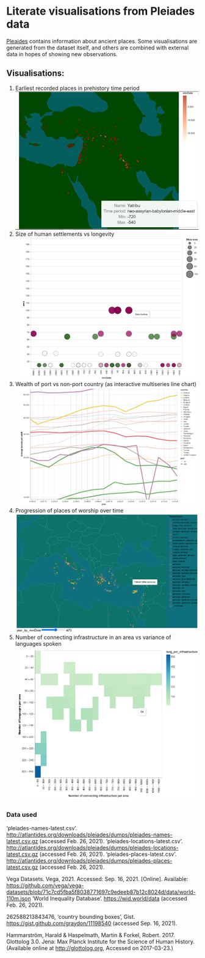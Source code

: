 # Literate visualisations from Pleiades data

[Pleaides](https://pleiades.stoa.org/) contains information about ancient places. Some visualisations are generated from the dataset itself, and others are combined with external data in hopes of showing new observations. 

## Visualisations:
1. Earliest recorded places in prehistory time period
  ![map](/images/prehist.png)
2. Size of human settlements vs longevity
  ![map](/images/persist1.png)
3. Wealth of port vs non-port country (as interactive multiseries line chart)
  ![map](/images/port2.png)
4. Progression of places of worship over time
  ![map](/images/worship2.jpg)
5. Number of connecting infrastructure in an area vs variance of languages spoken
  ![map](/images/lang.png)


### Data used
‘pleiades-names-latest.csv’. http://atlantides.org/downloads/pleiades/dumps/pleiades-names-latest.csv.gz (accessed Feb. 26, 2021).
‘pleiades-locations-latest.csv’. http://atlantides.org/downloads/pleiades/dumps/pleiades-locations-latest.csv.gz (accessed Feb. 26, 2021).
‘pleiades-places-latest.csv’. http://atlantides.org/downloads/pleiades/dumps/pleiades-places-latest.csv.gz (accessed Feb. 26, 2021).

Vega Datasets. Vega, 2021. Accessed: Sep. 16, 2021. [Online]. Available: https://github.com/vega/vega-datasets/blob/71c7cd5fba5f8038771697c9edeeb87b12c8024d/data/world-110m.json
‘World Inequality Database’. https://wid.world/data (accessed Feb. 26, 2021).

262588213843476, ‘country bounding boxes’, Gist. https://gist.github.com/graydon/11198540 (accessed Sep. 16, 2021).

Hammarström, Harald & Haspelmath, Martin & Forkel, Robert. 2017. Glottolog 3.0. Jena: Max Planck Institute for the Science of Human History. (Available online at http://glottolog.org, Accessed on 2017-03-23.)
